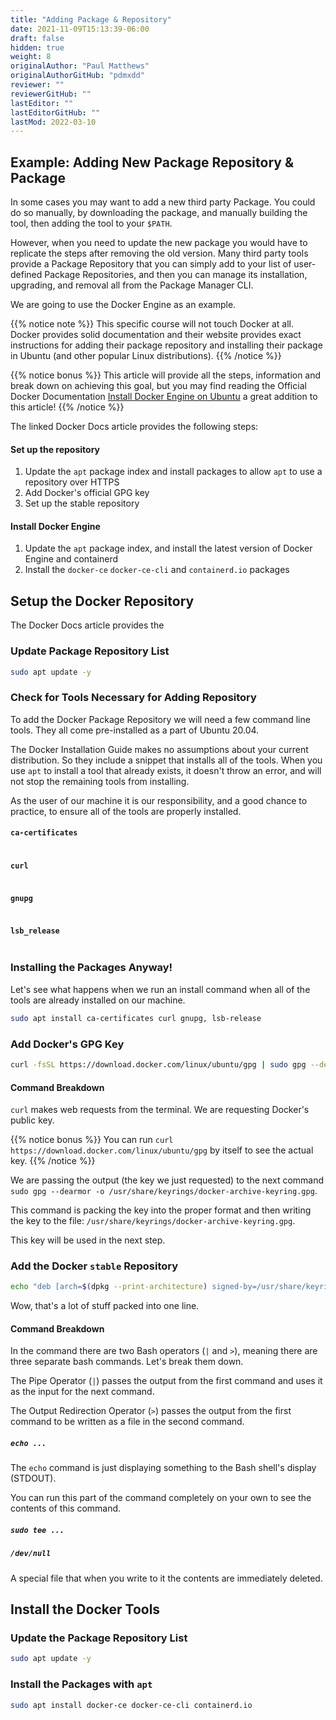 ```yaml
---
title: "Adding Package & Repository"
date: 2021-11-09T15:13:39-06:00
draft: false
hidden: true
weight: 8
originalAuthor: "Paul Matthews"
originalAuthorGitHub: "pdmxdd"
reviewer: ""
reviewerGitHub: ""
lastEditor: ""
lastEditorGitHub: ""
lastMod: 2022-03-10
---
```


## Example: Adding New Package Repository & Package

In some cases you may want to add a new third party Package. You could do so manually, by downloading the package, and manually building the tool, then adding the tool to your `$PATH`.

However, when you need to update the new package you would have to replicate the steps after removing the old version. Many third party tools provide a Package Repository that you can simply add to your list of user-defined Package Repositories, and then you can manage its installation, upgrading, and removal all from the Package Manager CLI.

We are going to use the Docker Engine as an example.

{{% notice note %}}
This specific course will not touch Docker at all. Docker provides solid documentation and their website provides exact instructions for adding their package repository and installing their package in Ubuntu (and other popular Linux distributions).
{{% /notice %}}

{{% notice bonus %}}
This article will provide all the steps, information and break down on achieving this goal, but you may find reading the Official Docker Documentation [Install Docker Engine on Ubuntu](https://docs.docker.com/engine/install/ubuntu/) a great addition to this article!
{{% /notice %}}

The linked Docker Docs article provides the following steps:

#### Set up the repository

1. Update the `apt` package index and install packages to allow `apt` to use a repository over HTTPS
1. Add Docker's official GPG key
1. Set up the stable repository

#### Install Docker Engine

1. Update the `apt` package index, and install the latest version of Docker Engine and containerd
1. Install the `docker-ce` `docker-ce-cli` and `containerd.io` packages

## Setup the Docker Repository

The Docker Docs article provides the

### Update Package Repository List

```bash
sudo apt update -y
```

### Check for Tools Necessary for Adding Repository

To add the Docker Package Repository we will need a few command line tools. They all come pre-installed as a part of Ubuntu 20.04.

The Docker Installation Guide makes no assumptions about your current distribution. So they include a snippet that installs all of the tools. When you use `apt` to install a tool that already exists, it doesn't throw an error, and will not stop the remaining tools from installing.

As the user of our machine it is our responsibility, and a good chance to practice, to ensure all of the tools are properly installed.

#### `ca-certificates`

```bash

```

#### `curl`

```bash

```

#### `gnupg`

```bash

```

#### `lsb_release`

```bash

```

### Installing the Packages Anyway!

Let's see what happens when we run an install command when all of the tools are already installed on our machine.

```bash
sudo apt install ca-certificates curl gnupg, lsb-release
```

### Add Docker's GPG Key

<!-- TODO: high level blurb about GPG public/private key relationship to ensure a level of security -->

```bash
curl -fsSL https://download.docker.com/linux/ubuntu/gpg | sudo gpg --dearmor -o /usr/share/keyrings/docker-archive-keyring.gpg
```

#### Command Breakdown

`curl` makes web requests from the terminal. We are requesting Docker's public key.

{{% notice bonus %}}
You can run `curl https://download.docker.com/linux/ubuntu/gpg` by itself to see the actual key.
{{% /notice %}}

We are passing the output (the key we just requested) to the next command `sudo gpg --dearmor -o /usr/share/keyrings/docker-archive-keyring.gpg`.

This command is packing the key into the proper format and then writing the key to the file: `/usr/share/keyrings/docker-archive-keyring.gpg`.

This key will be used in the next step.

### Add the Docker `stable` Repository

```bash
echo "deb [arch=$(dpkg --print-architecture) signed-by=/usr/share/keyrings/docker-archive-keyring.gpg] https://download.docker.com/linux/ubuntu $(lsb_release -cs) stable" | sudo tee /etc/apt/sources.list.d/docker.list > /dev/null
```

Wow, that's a lot of stuff packed into one line.

#### Command Breakdown

In the command there are two Bash operators (`|` and `>`), meaning there are three separate bash commands. Let's break them down.

The Pipe Operator (`|`) passes the output from the first command and uses it as the input for the next command.

The Output Redirection Operator (`>`) passes the output from the first command to be written as a file in the second command.

##### `echo ...`

The `echo` command is just displaying something to the Bash shell's display (STDOUT).

You can run this part of the command completely on your own to see the contents of this command.

##### `sudo tee ...`

##### `/dev/null`

A special file that when you write to it the contents are immediately deleted.

## Install the Docker Tools

### Update the Package Repository List

```bash
sudo apt update -y
```

### Install the Packages with `apt`

```bash
sudo apt install docker-ce docker-ce-cli containerd.io
```